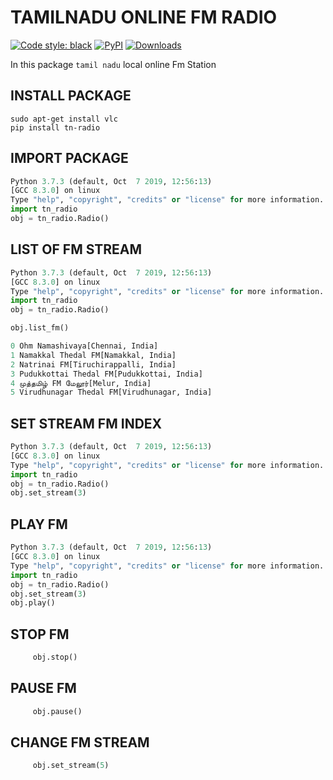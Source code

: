 # TAMILNADU ONLINE FM RADIO

[![Code style: black](https://img.shields.io/badge/code%20style-black-000000.svg)](https://github.com/THAVASIGTI/tn-radio)
[![PyPI](https://img.shields.io/pypi/v/tn-radio)](https://pypi.org/project/tn-radio)
[![Downloads](https://pepy.tech/badge/tn-radio)](https://pepy.tech/project/tn-radio)

In this package `tamil nadu` local online Fm Station


## INSTALL PACKAGE
``` console
sudo apt-get install vlc
pip install tn-radio
```
## IMPORT PACKAGE

``` python
Python 3.7.3 (default, Oct  7 2019, 12:56:13) 
[GCC 8.3.0] on linux
Type "help", "copyright", "credits" or "license" for more information.
import tn_radio
obj = tn_radio.Radio()
```

## LIST OF FM STREAM

``` python
Python 3.7.3 (default, Oct  7 2019, 12:56:13) 
[GCC 8.3.0] on linux
Type "help", "copyright", "credits" or "license" for more information.
import tn_radio
obj = tn_radio.Radio()

obj.list_fm()

0 Ohm Namashivaya[Chennai, India]
1 Namakkal Thedal FM[Namakkal, India]
2 Natrinai FM[Tiruchirappalli, India]
3 Pudukkottai Thedal FM[Pudukkottai, India]
4 முத்தமிழ் FM மேலூர்[Melur, India]
5 Virudhunagar Thedal FM[Virudhunagar, India]
```

## SET STREAM FM INDEX

``` python
Python 3.7.3 (default, Oct  7 2019, 12:56:13) 
[GCC 8.3.0] on linux
Type "help", "copyright", "credits" or "license" for more information.
import tn_radio
obj = tn_radio.Radio()
obj.set_stream(3)
```

## PLAY FM 

``` python
Python 3.7.3 (default, Oct  7 2019, 12:56:13) 
[GCC 8.3.0] on linux
Type "help", "copyright", "credits" or "license" for more information.
import tn_radio
obj = tn_radio.Radio()
obj.set_stream(3)
obj.play()
```

## STOP FM

``` python
     obj.stop()
```

## PAUSE FM

``` python
     obj.pause()
```

## CHANGE FM STREAM

``` python
     obj.set_stream(5)
```
